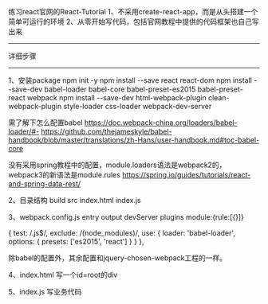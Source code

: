 练习react官网的React-Tutorial
1、不采用create-react-app，而是从头搭建一个简单可运行的环境
2、从零开始写代码，包括官网教程中提供的代码框架也自己写出来


******************
详细步骤
******************

1、安装package
npm init -y
npm install --save react react-dom
npm install --save-dev babel-loader babel-core babel-preset-es2015 babel-preset-react webpack
npm install --save-dev html-webpack-plugin clean-webpack-plugin style-loader css-loader webpack-dev-server

需了解下怎么配置babel
https://doc.webpack-china.org/loaders/babel-loader/#-
https://github.com/thejameskyle/babel-handbook/blob/master/translations/zh-Hans/user-handbook.md#toc-babel-core

没有采用spring教程中的配置，module.loaders语法是webpack2的，webpack3的新语法是module.rules
https://spring.io/guides/tutorials/react-and-spring-data-rest/

2、目录结构
build
src
  index.html
  index.js

3、webpack.config.js
entry
output
devServer
plugins
module:{rule:[{}]}

{
   test: /\.js$/,
   exclude: /(node_modules)/,
   use: {
       loader: 'babel-loader',
       options: {
           presets: ['es2015', 'react']
       }
   }
},

除babel的配置外，其余配置和jquery-chosen-webpack工程的一样。

4、index.html
写一个id=root的div

5、index.js
写业务代码

